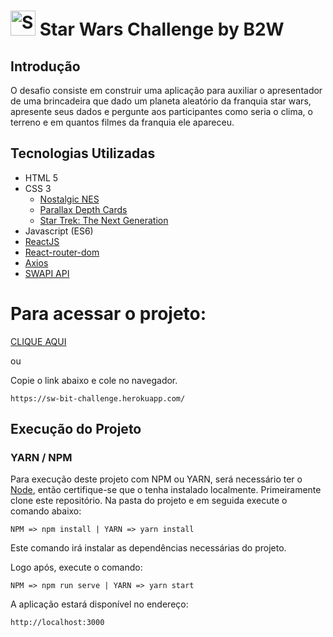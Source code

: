 # <img src="https://www.pngkey.com/png/detail/14-145635_spaceship-star-wars-spaceship-png.png" alt="SW" width="40" /> Star Wars Challenge by B2W

## Introdução
O desafio consiste em construir uma aplicação para auxiliar o apresentador de uma brincadeira
que dado um planeta aleatório da franquia star wars, apresente seus dados e pergunte aos participantes
como seria o clima, o terreno e em quantos filmes da franquia ele apareceu. 

## Tecnologias Utilizadas

- HTML 5
- CSS 3
  - [Nostalgic NES](https://nostalgic-css.github.io/NES.css)
  - [Parallax Depth Cards](https://codepen.io/andymerskin/pen/XNMWvQ)
  - [Star Trek: The Next Generation](https://codepen.io/AllOfTheD/pen/fvBqm)
- Javascript (ES6)
- [ReactJS](https://reactjs.org/)
- [React-router-dom](https://www.npmjs.com/package/react-router-dom)
- [Axios](https://github.com/axios/axios)
- [SWAPI API](https://swapi.co/)

# Para acessar o projeto:

[CLIQUE AQUI](https://sw-bit-challenge.herokuapp.com/)

ou

Copie o link abaixo e cole no navegador.

```
https://sw-bit-challenge.herokuapp.com/

```

## Execução do Projeto

### YARN / NPM
Para execução deste projeto com NPM ou YARN, será necessário ter o [Node](https://nodejs.org),
então certifique-se que o tenha instalado localmente. Primeiramente clone este repositório.
Na pasta do projeto e em seguida execute o comando abaixo:
```
NPM => npm install | YARN => yarn install
```
Este comando irá instalar as dependências necessárias do projeto.
 
Logo após, execute o comando:
```
NPM => npm run serve | YARN => yarn start
```
A aplicação estará disponível no endereço: 
```
http://localhost:3000
```
